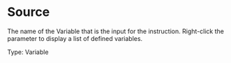 # Source

The name of the Variable that is the input for the instruction. Right-click the parameter to display a list of defined variables.

Type: Variable

